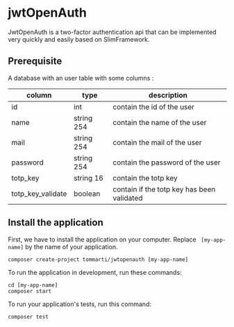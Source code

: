 # jwtOpenAuth

JwtOpenAuth is a two-factor authentication api that can be implemented very quickly and easily based on SlimFramework.

## Prerequisite

A  database with an user table with some columns :

column | type | description
--- | --- | ---
id | int | contain the id of the user
name | string 254 | contain the name of the user
mail | string 254 | contain the mail of the user
password | string 254 | contain the password of the user
totp_key | string 16 | contain the totp key
totp_key_validate | boolean | contain if the totp key has been validated

## Install the application

First, we have to install the application on your computer. Replace ``` [my-app-name]``` by the name of your application. 

`````` 
composer create-project tommarti/jwtopenauth [my-app-name]
``````

To run the application in development, run these commands:

```
cd [my-app-name]
composer start
```

To run your application's tests, run this command:

``````
composer test
``````

